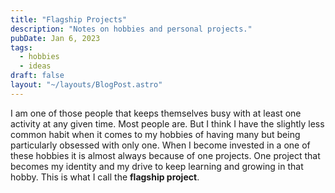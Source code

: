 ```yaml
---
title: "Flagship Projects"
description: "Notes on hobbies and personal projects."
pubDate: Jan 6, 2023
tags:
  - hobbies
  - ideas
draft: false
layout: "~/layouts/BlogPost.astro"
---
```


I am one of those people that keeps themselves busy with at least one activity
at any given time. Most people are. But I think I have the slightly less common
habit when it comes to my hobbies of having many but being particularly obsessed
with only one. When I become invested in a one of these hobbies it is almost
always because of one projects. One project that becomes my identity and my
drive to keep learning and growing in that hobby. This is what I call the
**flagship project**.
